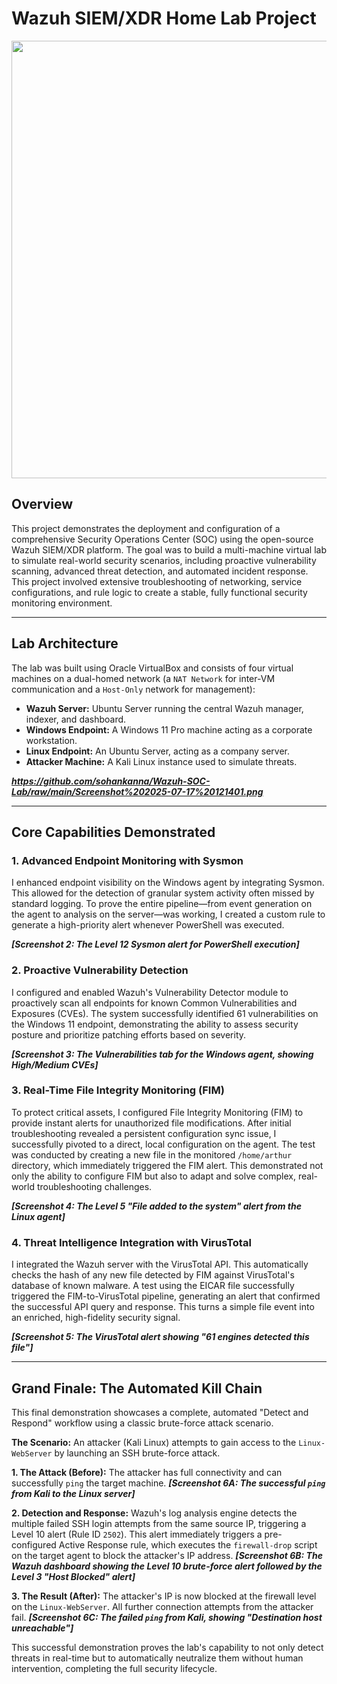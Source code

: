 # Wazuh SIEM/XDR Home Lab Project

<p align="center">
  <img src="YOUR_ARCHITECTURE_DIAGRAM_URL_HERE" width="700">
</p>

## Overview

This project demonstrates the deployment and configuration of a comprehensive Security Operations Center (SOC) using the open-source Wazuh SIEM/XDR platform. The goal was to build a multi-machine virtual lab to simulate real-world security scenarios, including proactive vulnerability scanning, advanced threat detection, and automated incident response. This project involved extensive troubleshooting of networking, service configurations, and rule logic to create a stable, fully functional security monitoring environment.

---

## Lab Architecture

The lab was built using Oracle VirtualBox and consists of four virtual machines on a dual-homed network (a `NAT Network` for inter-VM communication and a `Host-Only` network for management):

- **Wazuh Server:** Ubuntu Server running the central Wazuh manager, indexer, and dashboard.
- **Windows Endpoint:** A Windows 11 Pro machine acting as a corporate workstation.
- **Linux Endpoint:** An Ubuntu Server, acting as a company server.
- **Attacker Machine:** A Kali Linux instance used to simulate threats.

_**https://github.com/sohankanna/Wazuh-SOC-Lab/raw/main/Screenshot%202025-07-17%20121401.png**_

---

## Core Capabilities Demonstrated

### 1. Advanced Endpoint Monitoring with Sysmon

I enhanced endpoint visibility on the Windows agent by integrating Sysmon. This allowed for the detection of granular system activity often missed by standard logging. To prove the entire pipeline—from event generation on the agent to analysis on the server—was working, I created a custom rule to generate a high-priority alert whenever PowerShell was executed.

_**[Screenshot 2: The Level 12 Sysmon alert for PowerShell execution]**_

### 2. Proactive Vulnerability Detection

I configured and enabled Wazuh's Vulnerability Detector module to proactively scan all endpoints for known Common Vulnerabilities and Exposures (CVEs). The system successfully identified 61 vulnerabilities on the Windows 11 endpoint, demonstrating the ability to assess security posture and prioritize patching efforts based on severity.

_**[Screenshot 3: The Vulnerabilities tab for the Windows agent, showing High/Medium CVEs]**_

### 3. Real-Time File Integrity Monitoring (FIM)

To protect critical assets, I configured File Integrity Monitoring (FIM) to provide instant alerts for unauthorized file modifications. After initial troubleshooting revealed a persistent configuration sync issue, I successfully pivoted to a direct, local configuration on the agent. The test was conducted by creating a new file in the monitored `/home/arthur` directory, which immediately triggered the FIM alert. This demonstrated not only the ability to configure FIM but also to adapt and solve complex, real-world troubleshooting challenges.

_**[Screenshot 4: The Level 5 "File added to the system" alert from the Linux agent]**_

### 4. Threat Intelligence Integration with VirusTotal

I integrated the Wazuh server with the VirusTotal API. This automatically checks the hash of any new file detected by FIM against VirusTotal's database of known malware. A test using the EICAR file successfully triggered the FIM-to-VirusTotal pipeline, generating an alert that confirmed the successful API query and response. This turns a simple file event into an enriched, high-fidelity security signal.

_**[Screenshot 5: The VirusTotal alert showing "61 engines detected this file"]**_

---

## Grand Finale: The Automated Kill Chain

This final demonstration showcases a complete, automated "Detect and Respond" workflow using a classic brute-force attack scenario.

**The Scenario:** An attacker (Kali Linux) attempts to gain access to the `Linux-WebServer` by launching an SSH brute-force attack.

**1. The Attack (Before):** The attacker has full connectivity and can successfully `ping` the target machine.
_**[Screenshot 6A: The successful `ping` from Kali to the Linux server]**_

**2. Detection and Response:** Wazuh's log analysis engine detects the multiple failed SSH login attempts from the same source IP, triggering a Level 10 alert (Rule ID `2502`). This alert immediately triggers a pre-configured Active Response rule, which executes the `firewall-drop` script on the target agent to block the attacker's IP address.
_**[Screenshot 6B: The Wazuh dashboard showing the Level 10 brute-force alert followed by the Level 3 "Host Blocked" alert]**_

**3. The Result (After):** The attacker's IP is now blocked at the firewall level on the `Linux-WebServer`. All further connection attempts from the attacker fail.
_**[Screenshot 6C: The failed `ping` from Kali, showing "Destination host unreachable"]**_

This successful demonstration proves the lab's capability to not only detect threats in real-time but to automatically neutralize them without human intervention, completing the full security lifecycle.
